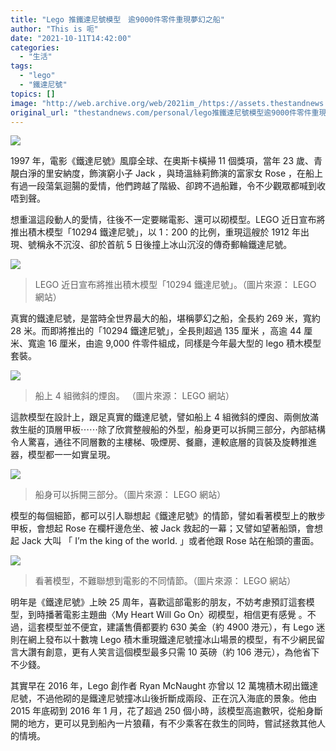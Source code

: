 ```yaml
---
title: "Lego 推鐵達尼號模型　逾9000件零件重現夢幻之船"
author: "This is 呃"
date: "2021-10-11T14:42:00"
categories:
  - "生活"
tags:
  - "lego"
  - "鐵達尼號"
topics: []
image: "http://web.archive.org/web/2021im_/https://assets.thestandnews.com/media/photos/lego-16.png"
original_url: "thestandnews.com/personal/lego推鐵達尼號模型逾9000件零件重現夢幻之船"
---
```

![](http://web.archive.org/web/2021im_/https://assets.thestandnews.com/media/photos/lego-16.png)

1997 年，電影《鐵達尼號》風靡全球、在奧斯卡橫掃 11 個獎項，當年 23 歲、青靚白淨的里安納度，飾演窮小子 Jack ，與琦溫絲莉飾演的富家女 Rose ，在船上有過一段蕩氣迴腸的愛情，他們跨越了階級、卻跨不過船難，令不少觀眾都喊到收唔到聲。

想重溫這段動人的愛情，往後不一定要睇電影、還可以砌模型。LEGO 近日宣布將推出積木模型「10294 鐵達尼號」，以 1：200 的比例，重現這艘於 1912 年出現、號稱永不沉沒、卻於首航 5 日後撞上冰山沉沒的傳奇郵輪鐵達尼號。

![](http://web.archive.org/web/2021im_/https://assets.thestandnews.com/media/photos/%E8%9E%A2%E5%B9%95%E6%88%AA%E5%9C%96_2021-10-11_%E4%B8%8A%E5%8D%889.33.23.png)
> LEGO 近日宣布將推出積木模型「10294 鐵達尼號」。（圖片來源： LEGO 網站）

真實的鐵達尼號，是當時全世界最大的船，堪稱夢幻之船，全長約 269 米，寬約 28 米。而即將推出的「10294 鐵達尼號」，全長則超過 135 厘米 ，高逾 44 厘米、寬逾 16 厘米，由逾 9,000 件零件組成，同樣是今年最大型的 lego 積木模型套裝。

![](http://web.archive.org/web/2021im_/https://assets.thestandnews.com/media/photos/%E8%9E%A2%E5%B9%95%E6%88%AA%E5%9C%96_2021-10-11_%E4%B8%8A%E5%8D%889.36.36.png)
> 船上 4 組微斜的煙囪。 （圖片來源： LEGO 網站）

這款模型在設計上，跟足真實的鐵達尼號，譬如船上 4 組微斜的煙囪、兩側放滿救生艇的頂層甲板⋯⋯除了欣賞整艘船的外型，船身更可以拆開三部分，內部結構令人驚喜，通往不同層數的主樓梯、吸煙房、餐廳，連較底層的貨裝及旋轉推進器，模型都一一如實呈現。

![](http://web.archive.org/web/2021im_/https://assets.thestandnews.com/media/photos/%E8%9E%A2%E5%B9%95%E6%88%AA%E5%9C%96_2021-10-11_%E4%B8%8A%E5%8D%889.37.07.png)
> 船身可以拆開三部分。（圖片來源： LEGO 網站）

模型的每個細節，都可以引人聯想起《鐵達尼號》的情節，譬如看著模型上的散步甲板，會想起 Rose 在欄杆邊危坐、被 Jack 救起的一幕；又譬如望著船頭，會想起 Jack 大叫 「 I’m the king of the world. 」或者他跟 Rose 站在船頭的畫面。

![](http://web.archive.org/web/2021im_/https://assets.thestandnews.com/media/photos/%E8%9E%A2%E5%B9%95%E6%88%AA%E5%9C%96_2021-10-11_%E4%B8%8A%E5%8D%889.35.42.png)
> 看著模型，不難聯想到電影的不同情節。（圖片來源： LEGO 網站）

明年是《鐵達尼號》上映 25 周年，喜歡這部電影的朋友，不妨考慮預訂這套模型，到時播著電影主題曲〈My Heart Will Go On〉砌模型，相信更有感覺 。不過，這套模型並不便宜，建議售價都要約 630 美金（約 4900 港元），有 Lego 迷則在網上發布以十數塊 Lego 積木重現鐵達尼號撞冰山場景的模型，有不少網民留言大讚有創意，更有人笑言這個模型最多只需 10 英磅（約 106 港元），為他省下不少錢。

其實早在 2016 年，Lego 創作者 Ryan McNaught 亦曾以 12 萬塊積木砌出鐵達尼號，不過他砌的是鐵達尼號撞冰山後折斷成兩段、正在沉入海底的景象。他由 2015 年底砌到 2016 年 1 月，花了超過 250 個小時，該模型高逾數呎，從船身斷開的地方，更可以見到船內一片狼藉，有不少乘客在救生的同時，嘗試拯救其他人的情境。